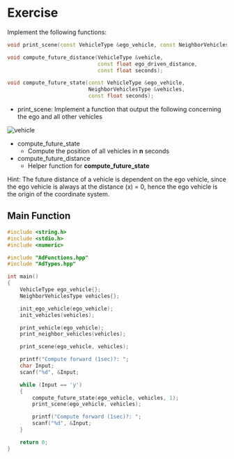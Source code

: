 # Exercise

Implement the following functions:

```cpp
void print_scene(const VehicleType &ego_vehicle, const NeighborVehiclesType &vehicles);

void compute_future_distance(VehicleType &vehicle,
                             const float ego_driven_distance,
                             const float seconds);

void compute_future_state(const VehicleType &ego_vehicle,
                          NeighborVehiclesType &vehicles,
                          const float seconds);
```

- print_scene: Implement a function that output the following concerning the ego and all other vehicles

![vehicle](../../media/vehicle.png)

- compute_future_state
  - Compute the position of all vehicles in **n** seconds
- compute_future_distance
  - Helper function for **compute_future_state**

Hint: The future distance of a vehicle is dependent on the ego vehicle, since the ego vehicle is always at the distance (x) = 0, hence the ego vehicle is the origin of the coordinate system.

## Main Function

```cpp
#include <string.h>
#include <stdio.h>
#include <numeric>

#include "AdFunctions.hpp"
#include "AdTypes.hpp"

int main()
{
    VehicleType ego_vehicle{};
    NeighborVehiclesType vehicles{};

    init_ego_vehicle(ego_vehicle);
    init_vehicles(vehicles);

    print_vehicle(ego_vehicle);
    print_neighbor_vehicles(vehicles);

    print_scene(ego_vehicle, vehicles);

    printf("Compute forward (1sec)?: ";
    char Input;
    scanf("%d", &Input;

    while (Input == 'y')
    {
        compute_future_state(ego_vehicle, vehicles, 1);
        print_scene(ego_vehicle, vehicles);

        printf("Compute forward (1sec)?: ";
        scanf("%d", &Input;
    }

    return 0;
}
```

